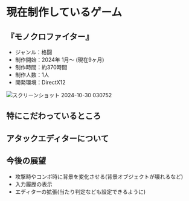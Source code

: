 # 現在制作しているゲーム
## 『モノクロファイター』
- ジャンル：格闘
- 制作開始：2024年 1月～ (現在9ヶ月)
- 制作時間：約370時間
- 制作人数：1人
- 開発環境：DirectX12

![スクリーンショット 2024-10-30 030752](https://github.com/user-attachments/assets/6834cdb5-de2f-4e68-ba17-78f5120e59b8)

## 特にこだわっているところ


## アタックエディターについて


## 今後の展望
- 攻撃時やコンボ時に背景を変化させる(背景オブジェクトが壊れるなど)
- 入力履歴の表示
- エディターの拡張(当たり判定なども設定できるように)
